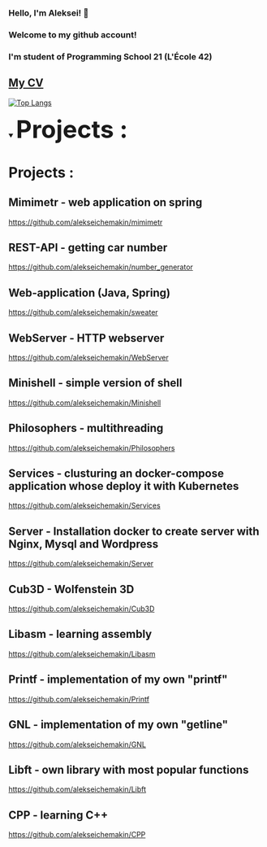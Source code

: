 ### Hello, I'm Aleksei!  👋 
### Welcome to my github account! 
### I'm student of Programming School 21 (L'École 42)

## [My CV](https://github.com/alekseichemakin/CV/blob/main/CV%20Alexey%20Chemakin.pdf)

<!--
**marselaminov/marselaminov** is a ✨ _special_ ✨ repository because its `README.md` (this file) appears on your GitHub profile.

Here are some ideas to get you started:

- 🔭 I’m currently working on ...
- 🌱 I’m currently learning ...
- 👯 I’m looking to collaborate on ...
- 🤔 I’m looking for help with ...
- 💬 Ask me about ...
- 📫 How to reach me: ...
- 😄 Pronouns: ...
- ⚡ Fun fact: ...
-->

<!-- [![jaeskim's 42 stats](https://badge42.herokuapp.com/api/stats/mqueen?privacyEmail=true)](https://github.com/JaeSeoKim/badge42) -->

[![Top Langs](https://github-readme-stats.vercel.app/api/top-langs/?username=alekseichemakin&layout=compact)](https://github.com/anuraghazra/github-readme-stats)

<!-- [![Readme Card](https://github-readme-stats.vercel.app/api/pin/?username=alekseichemakin&repo=github-readme-stats)](https://github.com/anuraghazra/github-readme-stats) -->
 
____<details open><summary><font size = 100> Projects : </font></summary>____

  # Projects :
 
 ## Mimimetr - web application on spring
 https://github.com/alekseichemakin/mimimetr
 
 ## REST-API - getting car number
 https://github.com/alekseichemakin/number_generator
 
 ## Web-application (Java, Spring)
  https://github.com/alekseichemakin/sweater
 
  ## WebServer - HTTP webserver
 https://github.com/alekseichemakin/WebServer
<!--   [![jaeskim's 42Project Score](https://badge42.herokuapp.com/api/project/mqueen/minishell)](https://github.com/alekseichemakin/WebServer) -->
  
  ## Minishell - simple version of shell
 https://github.com/alekseichemakin/Minishell
<!--   [![jaeskim's 42Project Score](https://badge42.herokuapp.com/api/project/mqueen/minishell)](https://github.com/alekseichemakin/Minishell) -->
  
  ## Philosophers - multithreading
 https://github.com/alekseichemakin/Philosophers
<!--   [![jaeskim's 42Project Score](https://badge42.herokuapp.com/api/project/mqueen/Philosophers)](https://github.com/alekseichemakin/Philosophers) -->
  
  ## Services - clusturing an docker-compose application whose deploy it with Kubernetes
 https://github.com/alekseichemakin/Services
<!--   [![jaeskim's 42Project Score](https://badge42.herokuapp.com/api/project/mqueen/ft_services)](https://github.com/alekseichemakin/Services) -->
  
  ## Server - Installation docker to create server with Nginx, Mysql and Wordpress
 https://github.com/alekseichemakin/Server
<!--   [![jaeskim's 42Project Score](https://badge42.herokuapp.com/api/project/mqueen/ft_server)](https://github.com/alekseichemakin/Server) -->
  
  ## Cub3D - Wolfenstein 3D
 https://github.com/alekseichemakin/Cub3D
<!--   [![jaeskim's 42Project Score](https://badge42.herokuapp.com/api/project/mqueen/cub3d)](https://github.com/alekseichemakin/Cub3D) -->
  
  ## Libasm - learning assembly
 https://github.com/alekseichemakin/Libasm
<!--   [![jaeskim's 42Project Score](https://badge42.herokuapp.com/api/project/mqueen/libasm)](https://github.com/alekseichemakin/Libasm) -->
  
  ## Printf - implementation of my own "printf"
 https://github.com/alekseichemakin/Printf
<!--   [![jaeskim's 42Project Score](https://badge42.herokuapp.com/api/project/mqueen/ft_printf)](https://github.com/alekseichemakin/Printf) -->
  
  ## GNL - implementation of my own "getline"
 https://github.com/alekseichemakin/GNL
<!--   [![jaeskim's 42Project Score](https://badge42.herokuapp.com/api/project/mqueen/get_next_line)](https://github.com/alekseichemakin/GNL) -->
  
  ## Libft - own library with most popular functions
 https://github.com/alekseichemakin/Libft
<!--   [![jaeskim's 42Project Score](https://badge42.herokuapp.com/api/project/mqueen/Libft)](https://github.com/alekseichemakin/Libft) -->
  
  ## CPP - learning C++
  https://github.com/alekseichemakin/CPP

</details>
  
